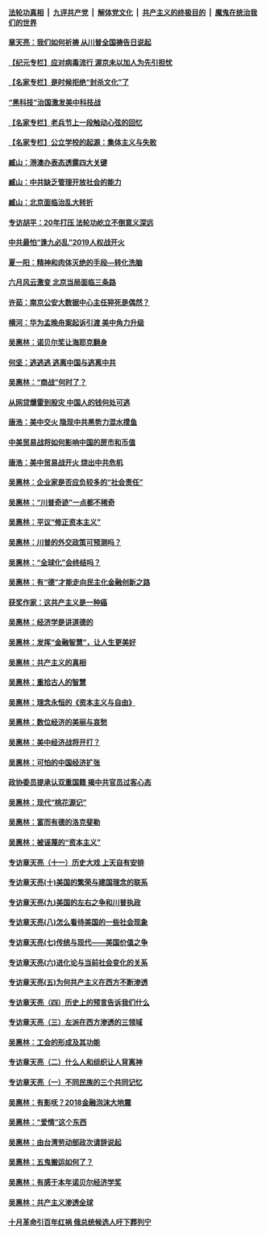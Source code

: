 ####  [法轮功真相](../../../../basic/blob/master/README.md?t=04190230) &nbsp;|&nbsp; [九评共产党](../../../../9ping.md/blob/master/README.md?t=04190230) &nbsp;|&nbsp; [解体党文化](../../../../jtdwh.md/blob/master/README.md?t=04190230)  &nbsp;|&nbsp; [共产主义的终极目的](../../../../gczydzjmd.md/blob/master/README.md?t=04190230) &nbsp;|&nbsp; [魔鬼在统治我们的世界](../../../../mgztzwmdsj.md/blob/master/README.md?t=04190230) 

#### [章天亮：我们如何祈祷 从川普全国祷告日说起](../pages/nsc423/n11944627.md?t=04190230) 

#### [【纪元专栏】应对病毒流行 渥京未以加人为先引担忧](../pages/nsc423/n11875714.md?t=04190230) 

#### [【名家专栏】是时候拒绝“封杀文化”了](../pages/nsc423/n11814093.md?t=04190230) 

#### [“黑科技”治国激发美中科技战](../pages/nsc423/n11638056.md?t=04190230) 

#### [【名家专栏】老兵节上一段触动心弦的回忆](../pages/nsc423/n11646016.md?t=04190230) 

#### [【名家专栏】公立学校的起源：集体主义与失败](../pages/nsc423/n11601833.md?t=04190230) 

#### [臧山：港澳办表态透露四大关键](../pages/nsc423/n11421628.md?t=04190230) 

#### [臧山：中共缺乏管理开放社会的能力](../pages/nsc423/n11407457.md?t=04190230) 

#### [臧山：北京面临治乱大转折](../pages/nsc423/n11406895.md?t=04190230) 

#### [专访胡平：20年打压 法轮功屹立不倒意义深远](../pages/nsc423/n11398800.md?t=04190230) 

#### [中共最怕“逢九必乱”2019人权战开火](../pages/nsc423/n11385248.md?t=04190230) 

#### [夏一阳：精神和肉体灭绝的手段—转化洗脑](../pages/nsc423/n11368250.md?t=04190230) 

#### [六月风云激变 北京当局面临三条路](../pages/nsc423/n11313668.md?t=04190230) 

#### [许茹：南京公安大数据中心主任猝死是偶然？](../pages/nsc423/n11064744.md?t=04190230) 

#### [横河：华为孟晚舟案起诉引渡 美中角力升级](../pages/nsc423/n11027230.md?t=04190230) 

#### [吴惠林：诺贝尔奖让海耶克翻身](../pages/nsc423/n10890049.md?t=04190230) 

#### [何坚：逃逃逃 逃离中国与逃离中共](../pages/nsc423/n10592891.md?t=04190230) 

#### [吴惠林：“商战”何时了？](../pages/nsc423/n10573558.md?t=04190230) 

#### [从网贷爆雷到股灾 中国人的钱何处可逃](../pages/nsc423/n10572800.md?t=04190230) 

#### [唐浩：美中交火 隐现中共黑势力混水摸鱼](../pages/nsc423/n10544040.md?t=04190230) 

#### [中美贸易战将如何影响中国的房市和币值](../pages/nsc423/n10543697.md?t=04190230) 

#### [唐浩：美中贸易战开火 烧出中共危机](../pages/nsc423/n10540126.md?t=04190230) 

#### [吴惠林：企业家是否应负较多的“社会责任”](../pages/nsc423/n10535022.md?t=04190230) 

#### [吴惠林：“川普奇迹”一点都不稀奇](../pages/nsc423/n10512808.md?t=04190230) 

#### [吴惠林：平议“修正资本主义”](../pages/nsc423/n10495724.md?t=04190230) 

#### [吴惠林：川普的外交政策可预测吗？](../pages/nsc423/n10462387.md?t=04190230) 

#### [吴惠林：“全球化”会终结吗？](../pages/nsc423/n10452838.md?t=04190230) 

#### [吴惠林：有“德”才能走向民主化金融创新之路](../pages/nsc423/n10432292.md?t=04190230) 

#### [获奖作家：这共产主义是一种癌](../pages/nsc423/n10431541.md?t=04190230) 

#### [吴惠林：经济学是讲道德的](../pages/nsc423/n10398014.md?t=04190230) 

#### [吴惠林：发挥“金融智慧”，让人生更美好](../pages/nsc423/n10375019.md?t=04190230) 

#### [吴惠林：共产主义的真相](../pages/nsc423/n10351394.md?t=04190230) 

#### [吴惠林：重拾古人的智慧](../pages/nsc423/n10337691.md?t=04190230) 

#### [吴惠林：理念永恒的《资本主义与自由》](../pages/nsc423/n10316274.md?t=04190230) 

#### [吴惠林：数位经济的美丽与哀愁](../pages/nsc423/n10292946.md?t=04190230) 

#### [吴惠林：美中经济战将开打？](../pages/nsc423/n10258825.md?t=04190230) 

#### [吴惠林：可怕的中国经济扩张](../pages/nsc423/n10219147.md?t=04190230) 

#### [政协委员提承认双重国籍 揭中共官员过客心态](../pages/nsc423/n10208809.md?t=04190230) 

#### [吴惠林：现代“桃花源记”](../pages/nsc423/n10185234.md?t=04190230) 

#### [吴惠林：富而有德的洛克斐勒](../pages/nsc423/n10142264.md?t=04190230) 

#### [吴惠林：被诬蔑的“资本主义”](../pages/nsc423/n10124816.md?t=04190230) 

#### [专访章天亮（十一）历史大戏 上天自有安排](../pages/nsc423/n10094905.md?t=04190230) 

#### [专访章天亮(十)美国的繁荣与建国理念的联系](../pages/nsc423/n10094899.md?t=04190230) 

#### [专访章天亮(九)美国的左右之争和川普执政](../pages/nsc423/n10094889.md?t=04190230) 

#### [专访章天亮(八)怎么看待美国的一些社会现象](../pages/nsc423/n10094857.md?t=04190230) 

#### [专访章天亮(七)传统与现代——美国价值之争](../pages/nsc423/n10093140.md?t=04190230) 

#### [专访章天亮(六)进化论与当前社会变化的关系](../pages/nsc423/n10092036.md?t=04190230) 

#### [专访章天亮(五)为何共产主义在西方不断渗透](../pages/nsc423/n10083620.md?t=04190230) 

#### [专访章天亮（四）历史上的预言告诉我们什么](../pages/nsc423/n10083606.md?t=04190230) 

#### [专访章天亮（三）左派在西方渗透的三领域](../pages/nsc423/n10081115.md?t=04190230) 

#### [吴惠林：工会的形成及其功能](../pages/nsc423/n10080633.md?t=04190230) 

#### [专访章天亮（二）什么人和组织让人背离神](../pages/nsc423/n10076637.md?t=04190230) 

#### [专访章天亮（一）不同民族的三个共同记忆](../pages/nsc423/n10074188.md?t=04190230) 

#### [吴惠林：有影呒？2018金融泡沫大地震](../pages/nsc423/n10040534.md?t=04190230) 

#### [吴惠林：“爱情”这个东西](../pages/nsc423/n10019423.md?t=04190230) 

#### [吴惠林：由台湾劳动部政次请辞说起](../pages/nsc423/n9979679.md?t=04190230) 

#### [吴惠林：五鬼搬运如何了？](../pages/nsc423/n9925338.md?t=04190230) 

#### [吴惠林：有感于本年诺贝尔经济学奖](../pages/nsc423/n9871883.md?t=04190230) 

#### [吴惠林：共产主义渗透全球](../pages/nsc423/n9812748.md?t=04190230) 

#### [十月革命引百年红祸 俄总统候选人吁下葬列宁](../pages/nsc423/n9810182.md?t=04190230) 


